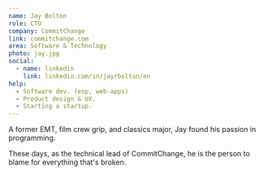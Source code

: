 ```yaml
---
name: Jay Bolton
role: CTO
company: CommitChange
link: commitchange.com
area: Software & Technology
photo: jay.jpg
social:
  - name: linkedin
    link: linkedin.com/in/jayrbolton/en
help:
  - Software dev. (esp, web-apps)
  - Product design & UX.
  - Starting a startup.
---
```


A former EMT, film crew grip, and classics major, Jay found his passion in programming.

These days, as the technical lead of CommitChange, he is the person to blame for everything that's broken.

